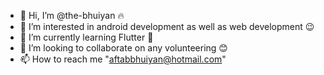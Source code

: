 - 👋 Hi, I’m @the-bhuiyan 🔥
- 👀 I’m interested in android development as well as web development 😉
- 🌱 I’m currently learning Flutter 🚀
- 💞️ I’m looking to collaborate on any volunteering 😊
- 📫 How to reach me "aftabbhuiyan@hotmail.com" 

<!---
the-bhuiyan/the-bhuiyan is a ✨ special ✨ repository because its `README.md` (this file) appears on your GitHub profile.
You can click the Preview link to take a look at your changes.
--->
